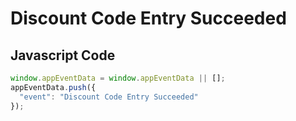 # Discount Code Entry Succeeded

### 

## Javascript Code
```js
window.appEventData = window.appEventData || [];
appEventData.push({
  "event": "Discount Code Entry Succeeded"
});
```




